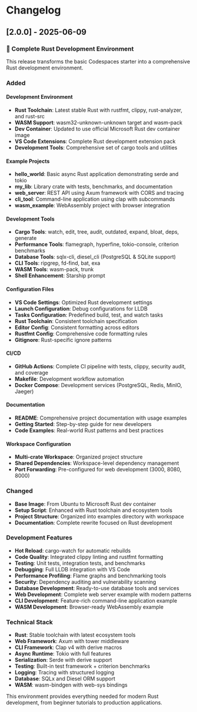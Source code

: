 # Changelog

## [2.0.0] - 2025-06-09

### 🦀 Complete Rust Development Environment

This release transforms the basic Codespaces starter into a comprehensive Rust development environment.

### Added

#### Development Environment

- **Rust Toolchain**: Latest stable Rust with rustfmt, clippy, rust-analyzer, and rust-src
- **WASM Support**: wasm32-unknown-unknown target and wasm-pack
- **Dev Container**: Updated to use official Microsoft Rust dev container image
- **VS Code Extensions**: Complete Rust development extension pack
- **Development Tools**: Comprehensive set of cargo tools and utilities

#### Example Projects

- **hello_world**: Basic async Rust application demonstrating serde and tokio
- **my_lib**: Library crate with tests, benchmarks, and documentation
- **web_server**: REST API using Axum framework with CORS and tracing
- **cli_tool**: Command-line application using clap with subcommands
- **wasm_example**: WebAssembly project with browser integration

#### Development Tools

- **Cargo Tools**: watch, edit, tree, audit, outdated, expand, bloat, deps, generate
- **Performance Tools**: flamegraph, hyperfine, tokio-console, criterion benchmarks
- **Database Tools**: sqlx-cli, diesel_cli (PostgreSQL & SQLite support)
- **CLI Tools**: ripgrep, fd-find, bat, exa
- **WASM Tools**: wasm-pack, trunk
- **Shell Enhancement**: Starship prompt

#### Configuration Files

- **VS Code Settings**: Optimized Rust development settings
- **Launch Configuration**: Debug configurations for LLDB
- **Tasks Configuration**: Predefined build, test, and watch tasks
- **Rust Toolchain**: Consistent toolchain specification
- **Editor Config**: Consistent formatting across editors
- **Rustfmt Config**: Comprehensive code formatting rules
- **Gitignore**: Rust-specific ignore patterns

#### CI/CD

- **GitHub Actions**: Complete CI pipeline with tests, clippy, security audit, and coverage
- **Makefile**: Development workflow automation
- **Docker Compose**: Development services (PostgreSQL, Redis, MinIO, Jaeger)

#### Documentation

- **README**: Comprehensive project documentation with usage examples
- **Getting Started**: Step-by-step guide for new developers
- **Code Examples**: Real-world Rust patterns and best practices

#### Workspace Configuration

- **Multi-crate Workspace**: Organized project structure
- **Shared Dependencies**: Workspace-level dependency management
- **Port Forwarding**: Pre-configured for web development (3000, 8080, 8000)

### Changed

- **Base Image**: From Ubuntu to Microsoft Rust dev container
- **Setup Script**: Enhanced with Rust toolchain and ecosystem tools
- **Project Structure**: Organized into examples directory with workspace
- **Documentation**: Complete rewrite focused on Rust development

### Development Features

- **Hot Reload**: cargo-watch for automatic rebuilds
- **Code Quality**: Integrated clippy linting and rustfmt formatting
- **Testing**: Unit tests, integration tests, and benchmarks
- **Debugging**: Full LLDB integration with VS Code
- **Performance Profiling**: Flame graphs and benchmarking tools
- **Security**: Dependency auditing and vulnerability scanning
- **Database Development**: Ready-to-use database tools and services
- **Web Development**: Complete web server example with modern patterns
- **CLI Development**: Feature-rich command-line application example
- **WASM Development**: Browser-ready WebAssembly example

### Technical Stack

- **Rust**: Stable toolchain with latest ecosystem tools
- **Web Framework**: Axum with tower middleware
- **CLI Framework**: Clap v4 with derive macros
- **Async Runtime**: Tokio with full features
- **Serialization**: Serde with derive support
- **Testing**: Built-in test framework + criterion benchmarks
- **Logging**: Tracing with structured logging
- **Database**: SQLx and Diesel ORM support
- **WASM**: wasm-bindgen with web-sys bindings

This environment provides everything needed for modern Rust development, from beginner tutorials to production applications.
